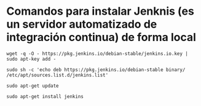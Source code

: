 # Comandos para instalar Jenknis (es un servidor automatizado de integración continua) de forma local

`wget -q -O - https://pkg.jenkins.io/debian-stable/jenkins.io.key | sudo apt-key add -`

`sudo sh -c 'echo deb https://pkg.jenkins.io/debian-stable binary/ /etc/apt/sources.list.d/jenkins.list'`

`sudo apt-get update`

`sudo apt-get install jenkins`
